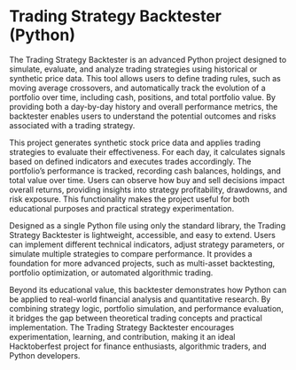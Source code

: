 # Trading Strategy Backtester (Python)

The Trading Strategy Backtester is an advanced Python project designed to simulate, evaluate, and analyze trading strategies using historical or synthetic price data. This tool allows users to define trading rules, such as moving average crossovers, and automatically track the evolution of a portfolio over time, including cash, positions, and total portfolio value. By providing both a day-by-day history and overall performance metrics, the backtester enables users to understand the potential outcomes and risks associated with a trading strategy.

This project generates synthetic stock price data and applies trading strategies to evaluate their effectiveness. For each day, it calculates signals based on defined indicators and executes trades accordingly. The portfolio’s performance is tracked, recording cash balances, holdings, and total value over time. Users can observe how buy and sell decisions impact overall returns, providing insights into strategy profitability, drawdowns, and risk exposure. This functionality makes the project useful for both educational purposes and practical strategy experimentation.

Designed as a single Python file using only the standard library, the Trading Strategy Backtester is lightweight, accessible, and easy to extend. Users can implement different technical indicators, adjust strategy parameters, or simulate multiple strategies to compare performance. It provides a foundation for more advanced projects, such as multi-asset backtesting, portfolio optimization, or automated algorithmic trading.

Beyond its educational value, this backtester demonstrates how Python can be applied to real-world financial analysis and quantitative research. By combining strategy logic, portfolio simulation, and performance evaluation, it bridges the gap between theoretical trading concepts and practical implementation. The Trading Strategy Backtester encourages experimentation, learning, and contribution, making it an ideal Hacktoberfest project for finance enthusiasts, algorithmic traders, and Python developers.
